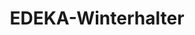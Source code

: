 ---
title: "EDEKA-Winterhalter"
url: /schoenwald-im-schwarzwald/edeka-winterhalter/
shop: Supermarkt
---